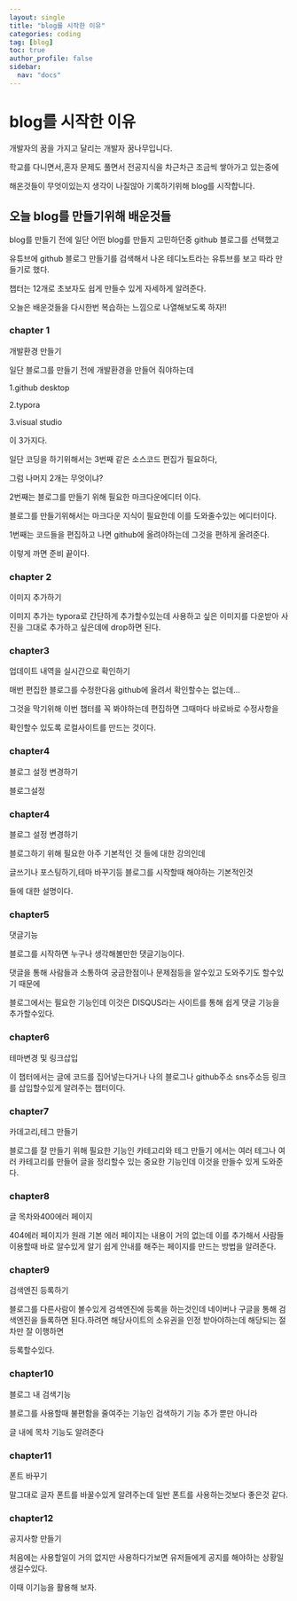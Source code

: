 ```yaml
---
layout: single
title: "blog를 시작한 이유"
categories: coding
tag: [blog]
toc: true
author_profile: false
sidebar:
  nav: "docs"
---
```


# blog를 시작한 이유

개발자의 꿈을 가지고 달리는 개발자 꿈나무입니다.

학교를 다니면서,혼자 문제도 풀면서 전공지식을 차근차근 조금씩 쌓아가고 있는중에

해온것들이 무엇이있는지 생각이 나질않아 기록하기위해 blog를 시작합니다.

## 오늘 blog를 만들기위해 배운것들

blog를 만들기 전에 일단 어떤 blog를 만들지 고민하던중 github 블로그를 선택했고

유튜브에 github 블로그 만들기를 검색해서 나온 테디노트라는 유튜브를 보고 따라 만들기로 했다.

챕터는 12개로 초보자도 쉽게 만들수 있게 자세하게 알려준다.

오늘은 배운것들을 다시한번 복습하는 느낌으로 나열해보도록 하자!!

### chapter 1

개발환경 만들기

일단 블로그를 만들기 전에 개발환경을 만들어 줘야하는데

1.github desktop

2.typora

3.visual studio

이 3가지다.

일단 코딩을 하기위해서는 3번째 같은 소스코드 편집가 필요하다,

그럼 나머지 2개는 무엇이냐?

2번째는 블로그를 만들기 위해 필요한 마크다운에디터 이다.

블로그를 만들기위해서는 마크다운 지식이 필요한데 이를 도와줄수있는 에디터이다.

1번째는 코드들을 편집하고 나면 github에 올려야하는데 그것을 편하게 올려준다.

이렇게 까면 준비 끝이다.

### chapter 2

이미지 추가하기

이미지 추가는 typora로 간단하게 추가할수있는데 사용하고 싶은 이미지를 다운받아 사진을 그대로 추가하고 싶은데에 drop하면 된다.

### chapter3

업데이트 내역을 실시간으로 확인하기

매번 편집한 블로그를 수정한다음 github에 올려서 확인할수는 없는데...

그것을 막기위해 이번 챕터를 꼭 봐야하는데 편집하면 그때마다 바로바로 수정사항을

확인할수 있도록 로컬사이트를 만드는 것이다.

### chapter4

블로그 설정 변경하기

블로그설정

### **chapter4**

블로그 설정 변경하기

블로그하기 위해 필요한 아주 기본적인 것 들에 대한 강의인데

글쓰기나 포스팅하기,테마 바꾸기등 블로그를 시작할때 해야하는 기본적인것

들에 대한 설명이다.

### **chapter5**

댓글기능

블로그를 시작하면 누구나 생각해볼만한 댓글기능이다.

댓글을 통해 사람들과 소통하여 궁금한점이나 문제점등을 알수있고 도와주기도 할수있기 때문에

블로그에서는 필요한 기능인데 이것은 DISQUS라는 사이트를 통해 쉽게 댓글 기능을 추가할수있다.

### **chapter6**

테마변경 및 링크삽입

이 챕터에서는 글에 코드를 집어넣는다거나 나의 블로그나 github주소 sns주소등 링크를 삽입할수있게 알려주는 챕터이다.

### **chapter7**

카데고리,테그 만들기

블로그를 잘 만들기 위해 필요한 기능인 카테고리와 테그 만들기 에서는 여러 테그나 여러 카테고리를 만들어 글을 정리할수 있는 중요한 기능인데 이것을 만들수 있게 도와준다.

### **chapter8**

글 목차와400에러 페이지

404에러 페이지가 원래 기본 에러 페이지는 내용이 거의 없는데 이를 추가해서 사람들 이용할때 바로 알수있게 알기 쉽게 안내를 해주는 페이지를 만드는 방법을 알려준다.

### **chapter9**

검색엔진 등록하기

블로그를 다른사람이 볼수있게 검색엔진에 등록을 하는것인데 네이버나 구글을 통해 검색엔진을 들록하면 된다.하려면 해당사이트의 소유권을 인정 받아야하는데 해당되는 절차만 잘 이행하면

등록할수있다.

### **chapter10**

블로그 내 검색기능

블로그를 사용할때 불편함을 줄여주는 기능인 검색하기 기능 추가 뿐만 아니라

글 내에 목차 기능도 알려준다

### **chapter11**

폰트 바꾸기

말그대로 글자 폰트를 바꿀수있게 알려주는데 일반 폰트를 사용하는것보다 좋은것 같다.

### **chapter12**

공지사항 만들기

처음에는 사용할일이 거의 없지만 사용하다가보면 유저들에게 공지를 해야하는 상황일 생길수있다.

이때 이기능을 활용해 보자.

